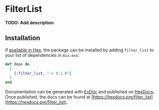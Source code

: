 # FilterList

**TODO: Add description**

## Installation

If [available in Hex](https://hex.pm/docs/publish), the package can be installed
by adding `filter_list` to your list of dependencies in `mix.exs`:

```elixir
def deps do
  [
    {:filter_list, "~> 0.1.0"}
  ]
end
```

Documentation can be generated with [ExDoc](https://github.com/elixir-lang/ex_doc)
and published on [HexDocs](https://hexdocs.pm). Once published, the docs can
be found at [https://hexdocs.pm/filter_list](https://hexdocs.pm/filter_list).

